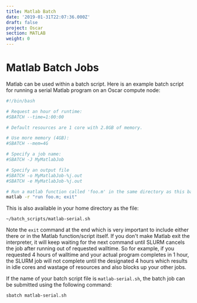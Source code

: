 ```yaml
---
title: Matlab Batch
date: '2019-01-31T22:07:36.000Z'
draft: false
project: Oscar
section: MATLAB
weight: 0
---
```


# Matlab Batch Jobs

Matlab can be used within a batch script. Here is an example batch script for running a serial Matlab program on an Oscar compute node:

```bash
#!/bin/bash

# Request an hour of runtime:
#SBATCH --time=1:00:00

# Default resources are 1 core with 2.8GB of memory.

# Use more memory (4GB):
#SBATCH --mem=4G

# Specify a job name:
#SBATCH -J MyMatlabJob

# Specify an output file
#SBATCH -o MyMatlabJob-%j.out
#SBATCH -e MyMatlabJob-%j.out

# Run a matlab function called 'foo.m' in the same directory as this batch script.
matlab -r "run foo.m; exit"
```

This is also available in your home directory as the file:

```
~/batch_scripts/matlab-serial.sh
```

Note the `exit` command at the end which is very important to include either there or in the Matlab function/script itself. If you don't make Matlab exit the interpreter, it will keep waiting for the next command until SLURM cancels the job after running out of requested walltime. So for example, if you requested 4 hours of walltime and your actual program completes in 1 hour, the SLURM job will not complete until the designated 4 hours which results in idle cores and wastage of resources and also blocks up your other jobs.

If the name of your batch script file is `matlab-serial.sh`, the batch job can be submitted using the following command:

```
sbatch matlab-serial.sh
```

